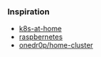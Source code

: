 ### Inspiration
* [k8s-at-home](https://github.com/k8s-at-home)
* [raspbernetes](https://github.com/raspbernetes)
* [onedr0p/home-cluster](https://github.com/onedr0p/home-cluster)
